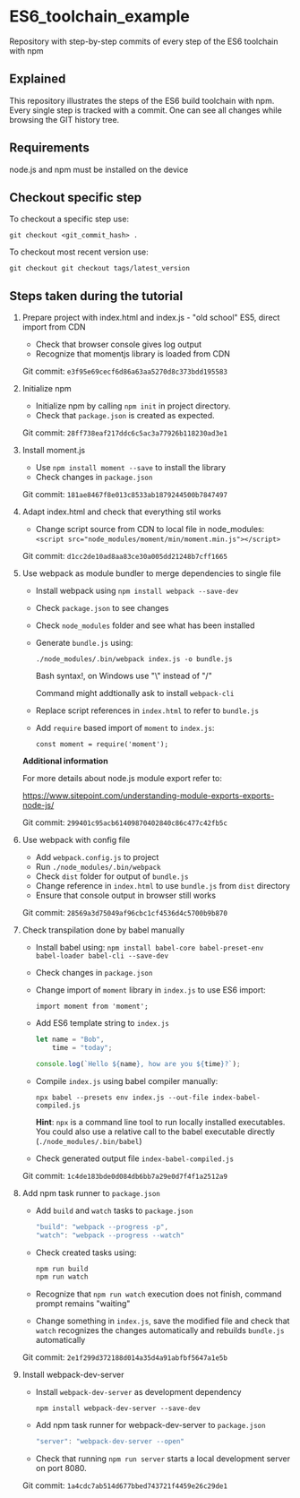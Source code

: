 # ES6_toolchain_example

Repository with step-by-step commits of every step of the ES6 toolchain with npm

## Explained

This repository illustrates the steps of the ES6 build toolchain with npm.
Every single step is tracked with a commit. One can see all changes while browsing the GIT history tree.

## Requirements

node.js and npm must be installed on the device

## Checkout specific step

To checkout a specific step use:

`git checkout <git_commit_hash> .`

To checkout most recent version use:

`git checkout git checkout tags/latest_version`

## Steps taken during the tutorial

1. Prepare project with index.html and index.js - "old school" ES5, direct import from CDN  
    * Check that browser console gives log output
    * Recognize that momentjs library is loaded from CDN

    Git commit:    `e3f95e69cecf6d86a63aa5270d8c373bdd195583`

2. Initialize npm
    * Initialize npm by calling `npm init` in project directory.
    * Check that `package.json` is created as expected.

    Git commit: `28ff738eaf217ddc6c5ac3a77926b118230ad3e1`

3. Install moment.js
    * Use `npm install moment --save` to install the library
    * Check changes in `package.json`

    Git commit: `181ae8467f8e013c8533ab1879244500b7847497`

4. Adapt index.html and check that everything stil works
    * Change script source from CDN to local file in node_modules:
    `<script src="node_modules/moment/min/moment.min.js"></script>`

    Git commit: `d1cc2de10ad8aa83ce30a005dd21248b7cff1665`

5. Use webpack as module bundler to merge dependencies to single file
    * Install webpack using `npm install webpack --save-dev`
    * Check `package.json` to see changes
    * Check `node_modules` folder and see what has been installed
    * Generate `bundle.js` using: 

        `./node_modules/.bin/webpack index.js -o bundle.js` 
        
        Bash syntax!, on Windows use "\\" instead of "/"

        Command might addtionally ask to install `webpack-cli`

    * Replace script references in `index.html` to refer to `bundle.js`
    * Add `require` based import of `moment` to `index.js`:

        `const moment = require('moment');`

    **Additional information**

    For more details about node.js module export refer to: 
    
    https://www.sitepoint.com/understanding-module-exports-exports-node-js/

    Git commit: `299401c95acb61409870402840c86c477c42fb5c`

6. Use webpack with config file

    * Add `webpack.config.js` to project
    * Run `./node_modules/.bin/webpack`
    * Check `dist` folder for output of `bundle.js`
    * Change reference in `index.html` to use `bundle.js` from `dist` directory
    * Ensure that console output in browser still works

    Git commit: `28569a3d75049af96cbc1cf4536d4c5700b9b870`

7. Check transpilation done by babel manually

    * Install babel using: `npm install babel-core babel-preset-env babel-loader babel-cli --save-dev`
    * Check changes in `package.json`
    * Change import of `moment` library in `index.js` to use ES6 import:

        `import moment from 'moment';`

    * Add ES6 template string to `index.js`

        ```js
        let name = "Bob",
            time = "today";

        console.log(`Hello ${name}, how are you ${time}?`);
        ```

    * Compile `index.js` using babel compiler manually:

        `npx babel --presets env index.js --out-file index-babel-compiled.js`

        **Hint**:
        `npx` is a command line tool to run locally installed executables. You could also use a relative call to the babel executable directly (`./node_modules/.bin/babel`)

    * Check generated output file `index-babel-compiled.js`

    Git commit: `1c4de183bde0d084db6bb7a29e0d7f4f1a2512a9`

8. Add npm task runner to `package.json`
    * Add `build` and `watch` tasks to `package.json`

        ```js
        "build": "webpack --progress -p",
        "watch": "webpack --progress --watch"
        ```

    * Check created tasks using:

        ```sh
        npm run build
        npm run watch
        ```
    * Recognize that `npm run watch` execution does not finish, command prompt remains "waiting"
    * Change something in `index.js`, save the modified file and check that `watch` recognizes the changes automatically and rebuilds `bundle.js` automatically

    Git commit: `2e1f299d372188d014a35d4a91abfbf5647a1e5b`

9. Install webpack-dev-server
    * Install `webpack-dev-server` as development dependency

        `npm install webpack-dev-server --save-dev`

    * Add npm task runner for webpack-dev-server to `package.json`

        ```js
        "server": "webpack-dev-server --open"
        ```

    * Check that running `npm run server` starts a local development server on port 8080.

    Git commit: `1a4cdc7ab514d677bbed743721f4459e26c29de1`
    